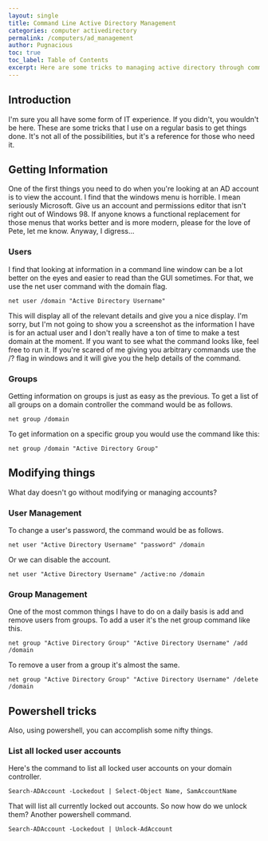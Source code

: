 ```yaml
---
layout: single
title: Command Line Active Directory Management
categories: computer activedirectory
permalink: /computers/ad_management
author: Pugnacious
toc: true
toc_label: Table of Contents
excerpt: Here are some tricks to managing active directory through command line.
---
```


## Introduction

I'm sure you all have some form of IT experience. If you didn't, you wouldn't be here. These are some tricks that I use on a regular basis to get things done. It's not all of the possibilities, but it's a reference for those who need it.

## Getting Information

One of the first things you need to do when you're looking at an AD account is to view the account. I find that the windows menu is horrible. I mean seriously Microsoft. Give us an account and permissions editor that isn't right out of Windows 98\. If anyone knows a functional replacement for those menus that works better and is more modern, please for the love of Pete, let me know. Anyway, I digress...

### Users

I find that looking at information in a command line window can be a lot better on the eyes and easier to read than the GUI sometimes. For that, we use the net user command with the domain flag.

`net user /domain "Active Directory Username"`

This will display all of the relevant details and give you a nice display. I'm sorry, but I'm not going to show you a screenshot as the information I have is for an actual user and I don't really have a ton of time to make a test domain at the moment. If you want to see what the command looks like, feel free to run it. If you're scared of me giving you arbitrary commands use the /? flag in windows and it will give you the help details of the command.

### Groups

Getting information on groups is just as easy as the previous. To get a list of all groups on a domain controller the command would be as follows.

`net group /domain`

To get information on a specific group you would use the command like this:

`net group /domain "Active Directory Group"`

## Modifying things

What day doesn't go without modifying or managing accounts?

### User Management

To change a user's password, the command would be as follows.

`net user "Active Directory Username" "password" /domain`

Or we can disable the account.

`net user "Active Directory Username" /active:no /domain`

### Group Management

One of the most common things I have to do on a daily basis is add and remove users from groups. To add a user it's the net group command like this.

`net group "Active Directory Group" "Active Directory Username" /add /domain`

To remove a user from a group it's almost the same.

`net group "Active Directory Group" "Active Directory Username" /delete /domain`

## Powershell tricks

Also, using powershell, you can accomplish some nifty things.

### List all locked user accounts

Here's the command to list all locked user accounts on your domain controller.

`Search-ADAccount -Lockedout | Select-Object Name, SamAccountName`

That will list all currently locked out accounts. So now how do we unlock them? Another powershell command.

`Search-ADAccount -Lockedout | Unlock-AdAccount`
